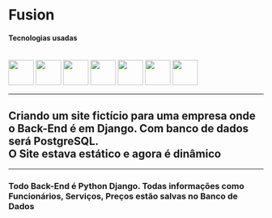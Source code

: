 <h1>Fusion</h1>
  <h4>Tecnologias usadas</h4>
 <div style="display: inline_block"><br>
  <img height="50em" src="https://cdn.jsdelivr.net/gh/devicons/devicon/icons/python/python-original.svg"/>
  <img height="50em" src="https://cdn.jsdelivr.net/gh/devicons/devicon/icons/django/django-plain.svg" />
  <img height="50em" src="https://cdn.jsdelivr.net/gh/devicons/devicon/icons/postgresql/postgresql-original-wordmark.svg" />
  <img height="50em" src="https://cdn.jsdelivr.net/gh/devicons/devicon/icons/javascript/javascript-original.svg"/>
  <img height="50em" src="https://cdn.jsdelivr.net/gh/devicons/devicon/icons/html5/html5-original.svg" />
  <img height="50em" src="https://cdn.jsdelivr.net/gh/devicons/devicon/icons/css3/css3-original.svg" />
  <img height="50em" src="https://cdn.jsdelivr.net/gh/devicons/devicon/icons/bootstrap/bootstrap-original.svg" />
 </div>
 <hr>
<h2>Criando um site fictício para uma empresa onde o Back-End é em Django.
Com banco de dados será PostgreSQL.<br>
O Site estava estático e agora é dinâmico</h2>
<hr>
<h3>Todo Back-End é Python Django. Todas informações como Funcionários, Serviços, Preços estão salvas no Banco de Dados</h3>

